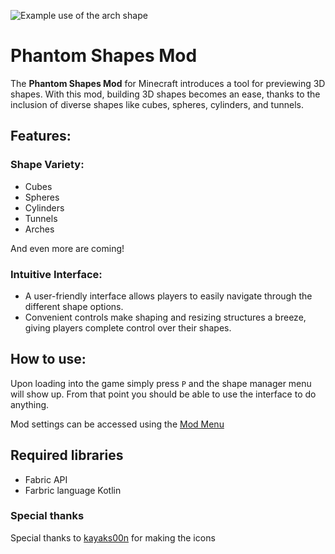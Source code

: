 ![Example use of the arch shape](https://cdn.modrinth.com/data/TLvlCunx/images/7b9255599d3f41dd747e69b3d77f945b676aba54.png)

# Phantom Shapes Mod

The **Phantom Shapes Mod** for Minecraft introduces a tool for previewing 3D shapes. With this mod, building 3D shapes becomes an ease, thanks to the inclusion of diverse shapes like cubes, spheres, cylinders, and tunnels.

## Features:

### Shape Variety:
- Cubes
- Spheres
- Cylinders
- Tunnels
- Arches

And even more are coming!

### Intuitive Interface:

- A user-friendly interface allows players to easily navigate through the different shape options.
- Convenient controls make shaping and resizing structures a breeze, giving players complete control over their shapes.

## How to use:

Upon loading into the game simply press `P` and the shape manager menu will show up. From that point you should be able
to use the interface to do anything.

Mod settings can be accessed using the [Mod Menu](https://modrinth.com/mod/modmenu)
## Required libraries
- Fabric API
- Farbric language Kotlin

### Special thanks
Special thanks to [kayaks00n](https://www.tumblr.com/kayaks00n) for making the icons